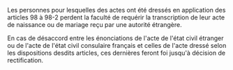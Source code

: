   
Les personnes pour lesquelles des actes ont été dressés en application des articles 98 à 98-2 perdent la faculté de requérir la transcription de leur acte de naissance ou de mariage reçu par une autorité étrangère.   

  
En cas de désaccord entre les énonciations de l'acte de l'état civil étranger ou de l'acte de l'état civil consulaire français et celles de l'acte dressé selon les dispositions desdits articles, ces dernières feront foi jusqu'à décision de rectification.  

